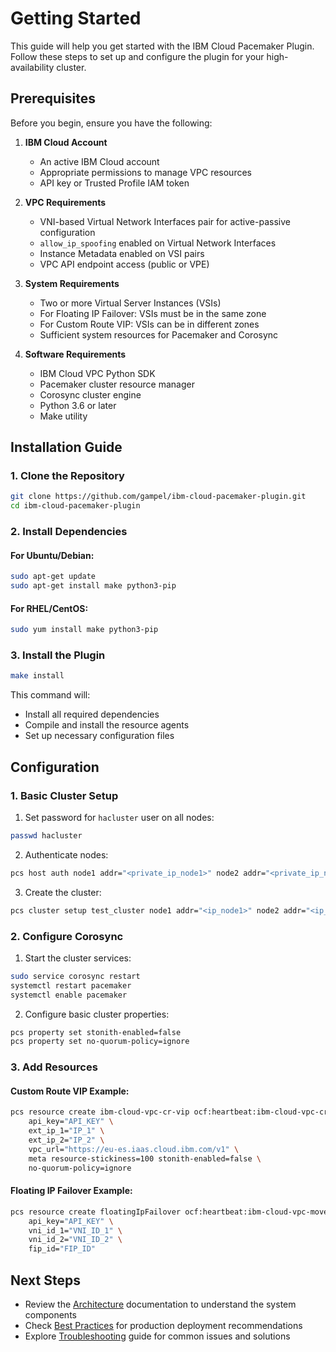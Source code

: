# Getting Started

This guide will help you get started with the IBM Cloud Pacemaker Plugin. Follow these steps to set up and configure the plugin for your high-availability cluster.

## Prerequisites

Before you begin, ensure you have the following:

1. **IBM Cloud Account**
   - An active IBM Cloud account
   - Appropriate permissions to manage VPC resources
   - API key or Trusted Profile IAM token

2. **VPC Requirements**
   - VNI-based Virtual Network Interfaces pair for active-passive configuration
   - `allow_ip_spoofing` enabled on Virtual Network Interfaces
   - Instance Metadata enabled on VSI pairs
   - VPC API endpoint access (public or VPE)

3. **System Requirements**
   - Two or more Virtual Server Instances (VSIs)
   - For Floating IP Failover: VSIs must be in the same zone
   - For Custom Route VIP: VSIs can be in different zones
   - Sufficient system resources for Pacemaker and Corosync

4. **Software Requirements**
   - IBM Cloud VPC Python SDK
   - Pacemaker cluster resource manager
   - Corosync cluster engine
   - Python 3.6 or later
   - Make utility

## Installation Guide

### 1. Clone the Repository

```bash
git clone https://github.com/gampel/ibm-cloud-pacemaker-plugin.git
cd ibm-cloud-pacemaker-plugin
```

### 2. Install Dependencies

#### For Ubuntu/Debian:
```bash
sudo apt-get update
sudo apt-get install make python3-pip
```

#### For RHEL/CentOS:
```bash
sudo yum install make python3-pip
```

### 3. Install the Plugin

```bash
make install
```

This command will:
- Install all required dependencies
- Compile and install the resource agents
- Set up necessary configuration files

## Configuration

### 1. Basic Cluster Setup

1. Set password for `hacluster` user on all nodes:
```bash
passwd hacluster
```

2. Authenticate nodes:
```bash
pcs host auth node1 addr="<private_ip_node1>" node2 addr="<private_ip_node2>"
```

3. Create the cluster:
```bash
pcs cluster setup test_cluster node1 addr="<ip_node1>" node2 addr="<ip_node2>"
```

### 2. Configure Corosync

1. Start the cluster services:
```bash
sudo service corosync restart
systemctl restart pacemaker
systemctl enable pacemaker
```

2. Configure basic cluster properties:
```bash
pcs property set stonith-enabled=false
pcs property set no-quorum-policy=ignore
```

### 3. Add Resources

#### Custom Route VIP Example:
```bash
pcs resource create ibm-cloud-vpc-cr-vip ocf:heartbeat:ibm-cloud-vpc-cr-vip \
    api_key="API_KEY" \
    ext_ip_1="IP_1" \
    ext_ip_2="IP_2" \
    vpc_url="https://eu-es.iaas.cloud.ibm.com/v1" \
    meta resource-stickiness=100 stonith-enabled=false \
    no-quorum-policy=ignore
```

#### Floating IP Failover Example:
```bash
pcs resource create floatingIpFailover ocf:heartbeat:ibm-cloud-vpc-move-fip \
    api_key="API_KEY" \
    vni_id_1="VNI_ID_1" \
    vni_id_2="VNI_ID_2" \
    fip_id="FIP_ID"
```

## Next Steps

- Review the [Architecture](Architecture) documentation to understand the system components
- Check [Best Practices](Best-Practices) for production deployment recommendations
- Explore [Troubleshooting](Troubleshooting) guide for common issues and solutions 